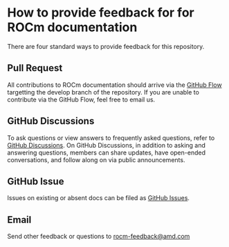 # How to provide feedback for for ROCm documentation

There are four standard ways to provide feedback for this repository.

## Pull Request

All contributions to ROCm documentation should arrive via the
[GitHub Flow](https://docs.github.com/en/get-started/quickstart/github-flow)
targetting the develop branch of the repository. If you are unable to contribute
via the GitHub Flow, feel free to email us.

## GitHub Discussions

To ask questions or view answers to frequently asked questions, refer to
[GitHub Discussions](https://github.com/RadeonOpenCompute/ROCm/discussions).
On GitHub Discussions, in addition to asking and answering questions,
members can share updates, have open-ended conversations,
and follow along on via public announcements.

## GitHub Issue

Issues on existing or absent docs can be filed as
[GitHub Issues](https://github.com/RadeonOpenCompute/ROCm/issues).

## Email

Send other feedback or questions to [rocm-feedback@amd.com](rocm-feedback@amd.com)
